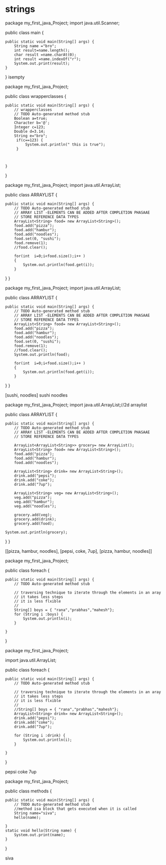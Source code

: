# strings


package my_first_java_Project;
import java.util.Scanner;

public class main {

	public static void main(String[] args) {
		String name ="bro";
		int result=name.length();
		char result =name.charAt(0);
		int result =name.indexOf("r");
		System.out.print(result);
	}
}
isempty

package my_first_java_Project;

public class wrapperclasses {

	public static void main(String[] args) {
		// wrapperclasses
		// TODO Auto-generated method stub
		Boolean a=true;
		Character b='@';
		Integer c=123;
		Double d=3.14;
		String e="bro";
		 if(c==123) {
			 System.out.println(" this is true");
		 }
		
		

	}

}


   package my_first_java_Project;
import java.util.ArrayList;

public class ARRAYLIST {

	public static void main(String[] args) {
		// TODO Auto-generated method stub
		// ARRAY LIST -ELEMENTS CAN BE ADDED AFTER COMPLETION PHASAAE
		// STORE REFERENCE DATA TYPES
		ArrayList<String> food= new ArrayList<String>();
		food.add("pizza");
		food.add("hambur");
		food.add("noodles");
		food.set(0, "sushi");
		food.remove(1);
		//food.clear();
		
		for(int  i=0;i<food.size();i++ )
		{
			System.out.println(food.get(i));
		}
}
}

package my_first_java_Project;
import java.util.ArrayList;

public class ARRAYLIST {

	public static void main(String[] args) {
		// TODO Auto-generated method stub
		// ARRAY LIST -ELEMENTS CAN BE ADDED AFTER COMPLETION PHASAAE
		// STORE REFERENCE DATA TYPES
		ArrayList<String> food= new ArrayList<String>();
		food.add("pizza");
		food.add("hambur");
		food.add("noodles");
		food.set(0, "sushi");
		food.remove(1);
		//food.clear();
		System.out.println(food);
		
		for(int  i=0;i<food.size();i++ )
		{
			System.out.println(food.get(i));
		}
}
}

[sushi, noodles]
sushi
noodles


package my_first_java_Project;
import java.util.ArrayList;//2d arraylist

public class ARRAYLIST {

	public static void main(String[] args) {
		// TODO Auto-generated method stub
		// ARRAY LIST -ELEMENTS CAN BE ADDED AFTER COMPLETION PHASAAE
		// STORE REFERENCE DATA TYPES
		
		ArrayList<ArrayList<String>> grocery= new ArrayList();
		ArrayList<String> food= new ArrayList<String>();
		food.add("pizza");
		food.add("hambur");
		food.add("noodles");
		
		ArrayList<String> drink= new ArrayList<String>();
		drink.add("pepsi");
		drink.add("coke");
		drink.add("7up");
		
		ArrayList<String> veg= new ArrayList<String>();
		veg.add("pizza");
		veg.add("hambur");
		veg.add("noodles");
		
		grocery.add(veg);
		grocery.add(drink);
		grocery.add(food);
		
	System.out.println(grocery);
}
}

[[pizza, hambur, noodles], [pepsi, coke, 7up], [pizza, hambur, noodles]]


package my_first_java_Project;

public class foreach {

	public static void main(String[] args) {
		// TODO Auto-generated method stub
		
		// traversing technique to iterate through the elements in an aray
		// it takes less steps
		// it is less flxible
		//
		String[] boys = { "rana","prabhas","mahesh"};
		for (String i :boys) {
			System.out.println(i);
		}

	}

}

package my_first_java_Project;

import java.util.ArrayList;

public class foreach {

	public static void main(String[] args) {
		// TODO Auto-generated method stub
		
		// traversing technique to iterate through the elements in an aray
		// it takes less steps
		// it is less flxible
		//
		//String[] boys = { "rana","prabhas","mahesh"};
		ArrayList<String> drink= new ArrayList<String>();
		drink.add("pepsi");
		drink.add("coke");
		drink.add("7up");
		
		for (String i :drink) {
			System.out.println(i);
		}

	}

}

pepsi
coke
7up


package my_first_java_Project;

public class methods {

	public static void main(String[] args) {
		// TODO Auto-generated method stub
		//method isa block that gets executed when it is called
		String name="siva";
		hello(name);

	}
	static void hello(String name) {
		System.out.print(name);
	}

}

siva

